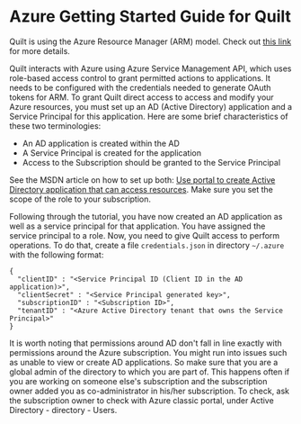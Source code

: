# Azure Getting Started Guide for Quilt

Quilt is using the Azure Resource Manager (ARM) model. Check out
[this link](https://azure.microsoft.com/en-us/documentation/articles/resource-group-overview/)
for more details.

Quilt interacts with Azure using Azure Service Management API, which uses
role-based access control to grant permitted actions to applications. It
needs to be configured with the credentials needed to generate OAuth tokens
for ARM. To grant Quilt direct access to access and modify your Azure
resources, you must set up an AD (Active Directory) application and a
Service Principal for this application. Here are some brief
characteristics of these two terminologies:

- An AD application is created within the AD
- A Service Principal is created for the application
- Access to the Subscription should be granted to the Service Principal

See the MSDN article on how to set up both: [Use portal to create Active
Directory application that can access resources](https://azure.microsoft.com/en-us/documentation/articles/resource-group-create-service-principal-portal/).
Make sure you set the scope of the role to your subscription.

Following through the tutorial, you have now created an AD application as
well as a service principal for that application. You have assigned the
service principal to a role. Now, you need to give Quilt access to perform
operations. To do that, create a file `credentials.json` in directory
`~/.azure` with the following format:

```
{
  "clientID" : "<Service Principal ID (Client ID in the AD application)>",
  "clientSecret" : "<Service Principal generated key>",
  "subscriptionID" : "<Subscription ID>",
  "tenantID" : "<Azure Active Directory tenant that owns the Service Principal>"
}
```

It is worth noting that permissions around AD don't fall in line exactly
with permissions around the Azure subscription. You might run into issues
such as unable to view or create AD applications. So make sure that you are
a global admin of the directory to which you are part of. This happens often
if you are working on someone else's subscription and the subscription owner
added you as co-administrator in his/her subscription. To check, ask the
subscription owner to check with Azure classic portal, under
Active Directory - directory - Users.
